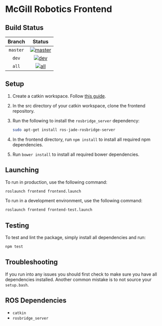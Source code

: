McGill Robotics Frontend
========================

Build Status
------------

[master]: http://dev.mcgillrobotics.com:8080/buildStatus/icon?job=frontend_master
[master url]: http://dev.mcgillrobotics.com:8080/job/frontend_master

[dev]: http://dev.mcgillrobotics.com:8080/buildStatus/icon?job=frontend_dev
[dev url]: http://dev.mcgillrobotics.com:8080/job/frontend_dev

[all]: http://dev.mcgillrobotics.com:8080/buildStatus/icon?job=frontend_all
[all url]: http://dev.mcgillrobotics.com:8080/job/frontend_all

| Branch   | Status                  |
|:--------:|:-----------------------:|
| `master` | [![master]][master url] |
| `dev`    | [![dev]][dev url]       |
| `all`    | [![all]][all url]       |

Setup
-----

1. Create a catkin workspace. Follow 
[this guide](http://wiki.ros.org/catkin/Tutorials/create_a_workspace).

2. In the src directory of your catkin workspace, clone the frontend 
repository.

3. Run the following to install the `rosbridge_server` dependency: 
	
   ```bash
   sudo apt-get install ros-jade-rosbridge-server
   ```

4. In the frontend directory, run `npm install` to install all required npm 
dependencies.

5. Run `bower install` to install all required bower dependencies.

Launching
---------

To run in production, use the following command: 
	
```bash
roslaunch frontend frontend.launch
```

To run in a development environment, use the following command:

```bash
roslaunch frontend frontend-test.launch
```

Testing
-------

To test and lint the package, simply install all dependencies and run:

```bash
npm test
```

Troubleshooting
---------------

If you run into any issues you should first check to make sure you have all 
dependencies installed. Another common mistake is to not source your 
`setup.bash`.

ROS Dependencies
----------------
* `catkin`
* `rosbridge_server`

